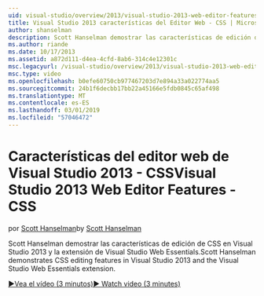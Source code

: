 ```yaml
---
uid: visual-studio/overview/2013/visual-studio-2013-web-editor-features-css
title: Visual Studio 2013 características del Editor Web - CSS | Microsoft Docs
author: shanselman
description: Scott Hanselman demostrar las características de edición de CSS en Visual Studio 2013 y la extensión de Visual Studio Web Essentials.
ms.author: riande
ms.date: 10/17/2013
ms.assetid: a872d111-d4ea-4cfd-8ab6-314c4e12301c
msc.legacyurl: /visual-studio/overview/2013/visual-studio-2013-web-editor-features-css
msc.type: video
ms.openlocfilehash: b0efe60750cb977467203d7e894a33a022774aa5
ms.sourcegitcommit: 24b1f6decbb17bb22a45166e5fdb0845c65af498
ms.translationtype: MT
ms.contentlocale: es-ES
ms.lasthandoff: 03/01/2019
ms.locfileid: "57046472"
---
```

<a name="visual-studio-2013-web-editor-features---css"></a><span data-ttu-id="eaaed-103">Características del editor web de Visual Studio 2013 - CSS</span><span class="sxs-lookup"><span data-stu-id="eaaed-103">Visual Studio 2013 Web Editor Features - CSS</span></span>
====================
<span data-ttu-id="eaaed-104">por [Scott Hanselman](https://github.com/shanselman)</span><span class="sxs-lookup"><span data-stu-id="eaaed-104">by [Scott Hanselman](https://github.com/shanselman)</span></span>

<span data-ttu-id="eaaed-105">Scott Hanselman demostrar las características de edición de CSS en Visual Studio 2013 y la extensión de Visual Studio Web Essentials.</span><span class="sxs-lookup"><span data-stu-id="eaaed-105">Scott Hanselman demonstrates CSS editing features in Visual Studio 2013 and the Visual Studio Web Essentials extension.</span></span>

[<span data-ttu-id="eaaed-106">&#9654;Vea el vídeo (3 minutos)</span><span class="sxs-lookup"><span data-stu-id="eaaed-106">&#9654; Watch video (3 minutes)</span></span>](https://channel9.msdn.com/Blogs/ASP-NET-Site-Videos/visual-studio-2013-web-editor-features-css)
